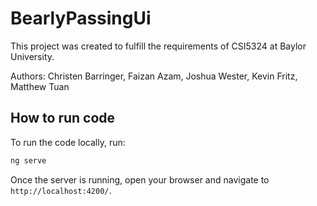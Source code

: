 # BearlyPassingUi
This project was created to fulfill the requirements of CSI5324 at Baylor University.

Authors: Christen Barringer, Faizan Azam, Joshua Wester, Kevin Fritz, Matthew Tuan

## How to run code

To run the code locally, run:

```bash
ng serve
```

Once the server is running, open your browser and navigate to `http://localhost:4200/`.
